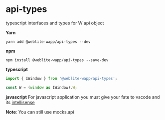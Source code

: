 # api-types

typescript interfaces and types for W api object

**Yarn**

```
yarn add @weblite-wapp/api-types --dev
```

**npm**

```
npm install @weblite-wapp/api-types --save-dev
```

**typescript**

```ts
import { IWindow } from '@weblite-wapp/api-types';

const W = (window as IWindow).W;
```

**javascript**
For javascript application you must give your fate to vscode and its [intellisense](https://code.visualstudio.com/docs/editor/intellisense)

**Note**: You can still use mocks.api
